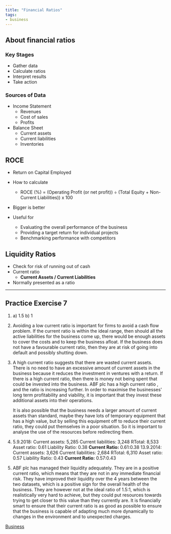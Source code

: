 ```yaml
---
title: "Financial Ratios"
tags:
- business
---
```


## About financial ratios

### Key Stages 

- Gather data
- Calculate ratios
- Interpret results
- Take action

### Sources of Data

- Income Statement
	- Revenues
	- Cost of sales
	- Profits
- Balance Sheet
	- Current assets
	- Current liabilities
	- Inventories 

## ROCE

- Return on Capital Employed
- How to calculate
	- ROCE (%) = (Operating Profit (or net profit)) ÷ (Total Equity + Non-Current Liabilities)) x 100
- Bigger is better

- Useful for
	- Evaluating the overall performance of the business
	- Providing a target return for individual projects
	- Benchmarking performance with competitors

## Liquidity Ratios

- Check for risk of running out of cash
- Current ratio
	- **Current Assets / Current Liabilities**
- Normally presented as a ratio

---


## Practice Exercise 7

1) 
	a) 1.5
	b) 1
2) Avoiding a low current ratio is important for firms to avoid a cash flow problem. If the current ratio is within the ideal range, then should all the active liabilities for the business come up, there would be enough assets to cover the costs and to keep the business afloat. If the business does not have a favourable current ratio, then they are at risk of going into default and possibly shutting down.
3) A high current ratio suggests that there are wasted current assets. There is no need to have an excessive amount of current assets in the business because it reduces the investment in ventures with a return. If there is a high current ratio, then there is money not being spent that could be invested into the business. ABF plc has a high current ratio , and the ratio is increasing further. In order to maximise the businesses' long term profitability and viability, it is important that they invest these additional assets into their operations. 
   
   It is also possible that the business needs a larger amount of current assets than standard, maybe they have lots of temporary equipment that has a high value, but by selling this equipment off to reduce their current ratio, they could put themselves in a poor situation. So it is important to analyse the use of the resources before redirecting them.

4) 5.9.2018:
	   Current assets: 5,285
	   Current liabilities: 3,248
	   RTotal: 8,533
	   Asset ratio: 0.61
	   Liability Ratio: 0.38
	   **Current Ratio:** 0.61:0.38
	13.9.2014:
		Current assets: 3,626
		Current liabilities: 2,684
		RTotal: 6,310
		Asset ratio: 0.57
		Liability Ratio: 0.43
		**Current Ratio:** 0.57:0.43

5) ABF plc has managed their liquidity adequately. They are in a positive current ratio, which means that they are not in any immediate financial risk. They have improved their liquidity over the 4 years between the two datasets, which is a positive sign for the overall health of the business. They are however not at the ideal ratio of 1.5:1, which is realistically very hard to achieve, but they could put resources towards trying to get closer to this value than they currently are. It is financially smart to ensure that their current ratio is as good as possible to ensure that the business is capable of adapting much more dynamically to changes in the environment and to unexpected charges. 

[Business](/Business)